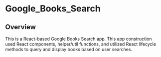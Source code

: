 # Google_Books_Search

## Overview
This is a React-based Google Books Search app. This app construction used React components, helper/util functions, and utilized React lifecycle methods to query and display books based on user searches.